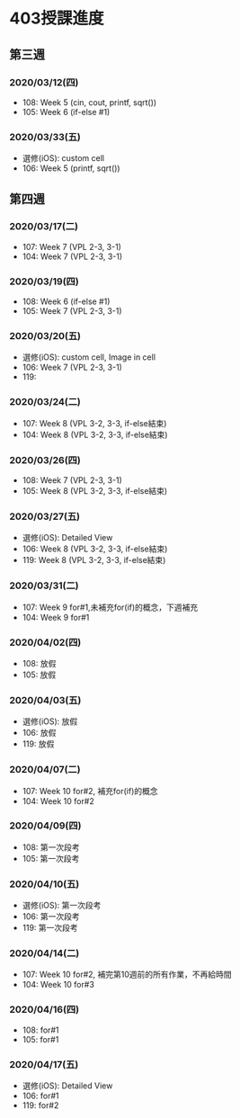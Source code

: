 # 403授課進度
## 第三週
### 2020/03/12(四)
   - 108: Week 5 (cin, cout, printf, sqrt())
   - 105: Week 6 (if-else #1)
### 2020/03/33(五)
- 選修(iOS): custom cell
- 106: Week 5 (printf, sqrt())
## 第四週
### 2020/03/17(二)
- 107: Week 7 (VPL 2-3, 3-1)
- 104: Week 7 (VPL 2-3, 3-1)
### 2020/03/19(四)
   - 108: Week 6 (if-else #1)
   - 105: Week 7 (VPL 2-3, 3-1)
### 2020/03/20(五)
- 選修(iOS): custom cell, Image in cell
- 106: Week 7 (VPL 2-3, 3-1)
- 119: 
### 2020/03/24(二)
- 107: Week 8 (VPL 3-2, 3-3, if-else結束)
- 104: Week 8 (VPL 3-2, 3-3, if-else結束)
### 2020/03/26(四)
- 108: Week 7 (VPL 2-3, 3-1)
- 105: Week 8 (VPL 3-2, 3-3, if-else結束) 
### 2020/03/27(五)
- 選修(iOS): Detailed View
- 106: Week 8 (VPL 3-2, 3-3, if-else結束) 
- 119: Week 8 (VPL 3-2, 3-3, if-else結束) 
### 2020/03/31(二)
- 107: Week 9 for#1,未補充for(if)的概念，下週補充
- 104: Week 9 for#1
### 2020/04/02(四)
- 108: 放假
- 105: 放假
### 2020/04/03(五)
- 選修(iOS): 放假
- 106: 放假 
- 119: 放假 
### 2020/04/07(二)
- 107: Week 10 for#2, 補充for(if)的概念
- 104: Week 10 for#2
### 2020/04/09(四)
- 108: 第一次段考
- 105: 第一次段考
### 2020/04/10(五)
- 選修(iOS): 第一次段考
- 106: 第一次段考 
- 119: 第一次段考
### 2020/04/14(二)
- 107: Week 10 for#2, 補完第10週前的所有作業，不再給時間
- 104: Week 10 for#3
### 2020/04/16(四)
- 108: for#1
- 105: for#1 
### 2020/04/17(五)
- 選修(iOS): Detailed View
- 106: for#1 
- 119: for#2


